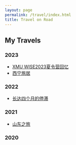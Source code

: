 ```yaml
---
layout: page
permalink: /travel/index.html
title: Travel on Road
---
```


## My Travels

### 2023

- [XMU WISE2023夏令营回忆](https://Russ0024.github.io/blogs/xmu)
- [西宁旅居](https://Russ0024.github.io/blogs/xining)

### 2022

- [长达四个月的停滞](https://Russ0024.github.io/blogs/dalian2022)<br>

### 2021

- [山东之旅](https://Russ0024.github.io/blogs/shandong2021)<br>

### 2020


<br>
